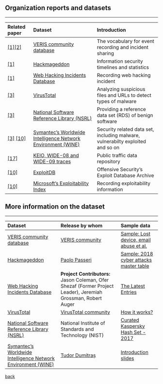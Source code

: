 ## Organization reports and datasets

***




|Related paper         | Dataset          | Introduction |
|:-------------|:------------------|:------|
|[[1]](https://www.usenix.org/system/files/conference/usenixsecurity15/sec15-paper-liu.pdf)[[2]](http://web.eecs.umich.edu/~mingyan/pub/weis15.pdf)     | [VERIS community database](http://veriscommunity.net/index.html) | The vocabulary for event recording and incident sharing|
|[[1]](https://www.usenix.org/system/files/conference/usenixsecurity15/sec15-paper-liu.pdf)| [Hackmageddon](https://www.hackmageddon.com/)      | Information security timelines and statistics  |
|[[1]](https://www.usenix.org/system/files/conference/usenixsecurity15/sec15-paper-liu.pdf)| [Web Hacking Incidents Database](http://projects.webappsec.org/w/page/13246995/Web-Hacking-Incident-Database)|  Recording web hacking incident |
|[[3]](https://www.symantec.com/content/dam/symantec/docs/research-papers/dropper-effect-insights-into-malware-distribution-with-downloader-graph-analytics-en.pdf) |[VirusTotal](https://www.virustotal.com/en/faq/)| Analyzing suspicious files and URLs to detect types of malware|
|[[3]](https://www.symantec.com/content/dam/symantec/docs/research-papers/dropper-effect-insights-into-malware-distribution-with-downloader-graph-analytics-en.pdf) |[National Software Reference Library (NSRL)](https://www.nist.gov/software-quality-group/national-software-reference-library-nsrl)| Providing a reference data set (RDS) of benign software|
|[[3]](https://www.symantec.com/content/dam/symantec/docs/research-papers/dropper-effect-insights-into-malware-distribution-with-downloader-graph-analytics-en.pdf) [[10]](https://www.usenix.org/node/191007)|[Symantec’s Worldwide Intelligence Network Environment (WINE)](https://www.symantec.com/)| Security related data set, including malware, vulnerabilty exploited and so on|
|[[17]](https://ieeexplore.ieee.org/document/6812220/)|[KEIO, WIDE-08 and WIDE-09 traces](http://mawi.wide.ad.jp/mawi/)|Public traffic data repository|
|[[10]](https://www.usenix.org/node/191007)|[ExploitDB](https://www.exploit-db.com/)|Offensive Security’s Exploit Database Archive|
|[[10]](https://www.usenix.org/node/191007)|[Microsoft’s Exploitability Index](https://technet.microsoft.com/en-us/security/cc998259.aspx)|Recording exploitability information|




## More information on the dataset

***

|Dataset         | Release by whom          | Sample data |
|:-------------|:------------------|:------|
|[VERIS community database](http://veriscommunity.net/index.html) | [VERIS community](http://veriscommunity.net/veris-overview.html)| [Sample: Lost device, email abuse et al.](http://veriscommunity.net/class-examples.html)|
|[Hackmageddon](https://www.hackmageddon.com/)|[Paolo Passeri](https://www.hackmageddon.com/about/)|[Sample: 2018 cyber attacks master table](https://www.hackmageddon.com/2018-master-table/)|
|[Web Hacking Incidents Database](http://projects.webappsec.org/w/page/13246995/Web-Hacking-Incident-Database)|**Project Contributors:** Jason Coleman, Ofer Shezaf (Former Project Leader), Jeremiah Grossman, Robert Auger|[The Latest Entries](http://projects.webappsec.org/w/page/13246995/Web-Hacking-Incident-Database#KeepTrackoftheLatestWHIDEntries)|
|[VirusTotal](https://www.virustotal.com/)|[VirusTotal community](https://support.virustotal.com/hc/en-us/sections/115000737185-Community)|[How it works?](https://support.virustotal.com/hc/en-us/articles/115002126889-How-it-works)|
|[National Software Reference Library (NSRL)](https://www.nist.gov/software-quality-group/national-software-reference-library-nsrl)|National Institute of Standards and Technology (NIST) |[Curated Kaspersky Hash Set - 2017](https://www.nist.gov/software-quality-group/national-software-reference-library-nsrl/curated-kaspersky-hash-set-2017)|
|[Symantec’s Worldwide Intelligence Network Environment (WINE)](https://www.symantec.com/)| [Tudor Dumitraș](http://users.umiacs.umd.edu/~tdumitra/blog/old/worldwide-intelligence-network-environment/)|[Introduction slides](https://www.caida.org/workshops/telescope/slides/telescope1103_wine.pdf)|




[back](./)
